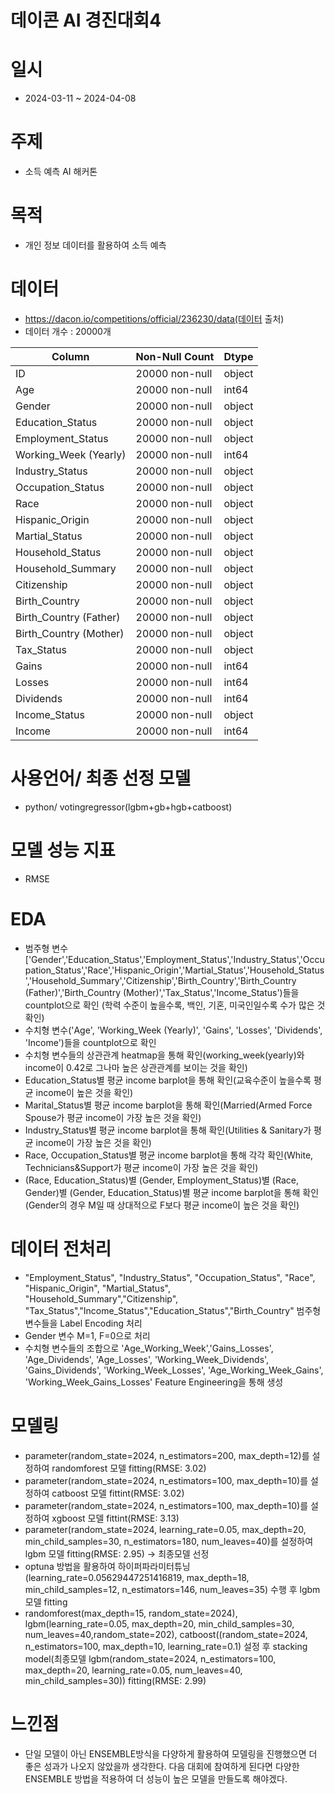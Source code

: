 # 데이콘 AI 경진대회4

# 일시
- 2024-03-11 ~ 2024-04-08

# 주제
- 소득 예측 AI 해커톤

# 목적
- 개인 정보 데이터를 활용하여 소득 예측
 

# 데이터
- https://dacon.io/competitions/official/236230/data(데이터 출처)
- 데이터 개수 : 20000개
  
| Column                  | Non-Null Count   | Dtype   |
|----------------------|------------------|---------|
| ID                      | 20000 non-null  | object  |
| Age                     | 20000 non-null  | int64   |
| Gender                  | 20000 non-null  | object  |
| Education_Status        | 20000 non-null  | object  |
| Employment_Status       | 20000 non-null  | object  |
| Working_Week (Yearly)   | 20000 non-null  | int64   |
| Industry_Status         | 20000 non-null  | object  |
| Occupation_Status       | 20000 non-null  | object  |
| Race                    | 20000 non-null  | object  |
| Hispanic_Origin         | 20000 non-null  | object  |
| Martial_Status          | 20000 non-null  | object  |
| Household_Status        | 20000 non-null  | object  |
| Household_Summary       | 20000 non-null  | object  |
| Citizenship             | 20000 non-null  | object  |
| Birth_Country           | 20000 non-null  | object  |
| Birth_Country (Father)  | 20000 non-null  | object  |
| Birth_Country (Mother)  | 20000 non-null  | object  |
| Tax_Status              | 20000 non-null  | object  |
| Gains                   | 20000 non-null  | int64   |
| Losses                  | 20000 non-null  | int64   |
| Dividends               | 20000 non-null  | int64   |
| Income_Status           | 20000 non-null  | object  |
| Income                  | 20000 non-null  | int64   |




  

# 사용언어/ 최종 선정 모델
- python/ votingregressor(lgbm+gb+hgb+catboost)

# 모델 성능 지표
- RMSE

# EDA
- 범주형 변수['Gender','Education_Status','Employment_Status','Industry_Status','Occupation_Status','Race','Hispanic_Origin','Martial_Status','Household_Status','Household_Summary','Citizenship','Birth_Country','Birth_Country (Father)','Birth_Country (Mother)','Tax_Status','Income_Status')들을 countplot으로 확인 (학력 수준이 높을수록, 백인, 기혼, 미국인일수록 수가 많은 것 확인)
- 수치형 변수('Age', 'Working_Week (Yearly)', 'Gains', 'Losses', 'Dividends', 'Income')들을 countplot으로 확인
- 수치형 변수들의 상관관계 heatmap을 통해 확인(working_week(yearly)와 income이 0.42로 그나마 높은 상관관계를 보이는 것을 확인)
- Education_Status별 평균 income barplot을 통해 확인(교육수준이 높을수록 평균 income이 높은 것을 확인)
- Marital_Status별 평균 income barplot을 통해 확인(Married(Armed Force Spouse가 평균 income이 가장 높은 것을 확인)
- Industry_Status별 평균 income barplot을 통해 확인(Utilities & Sanitary가 평균 income이 가장 높은 것을 확인)
- Race, Occupation_Status별 평균 income barplot을 통해 각각 확인(White, Technicians&Support가 평균 income이 가장 높은 것을 확인)
- (Race, Education_Status)별 (Gender, Employment_Status)별 (Race, Gender)별 (Gender, Education_Status)별 평균 income barplot을 통해 확인 (Gender의 경우 M일 때 상대적으로 F보다 평균 income이 높은 것을 확인)


  

# 데이터 전처리
- "Employment_Status", "Industry_Status", "Occupation_Status", "Race", "Hispanic_Origin", "Martial_Status", "Household_Summary","Citizenship", "Tax_Status","Income_Status","Education_Status","Birth_Country" 범주형 변수들을 Label Encoding 처리
- Gender 변수 M=1, F=0으로 처리
- 수치형 변수들의 조합으로 'Age_Working_Week','Gains_Losses', 'Age_Dividends', 'Age_Losses', 'Working_Week_Dividends', 'Gains_Dividends', 'Working_Week_Losses', 'Age_Working_Week_Gains', 'Working_Week_Gains_Losses' Feature Engineering을 통해 생성

  

# 모델링
- parameter(random_state=2024, n_estimators=200, max_depth=12)를 설정하여 randomforest 모델 fitting(RMSE: 3.02)
- parameter(random_state=2024, n_estimators=100, max_depth=10)를 설정하여 catboost 모델 fittint(RMSE: 3.02)
- parameter(random_state=2024, n_estimators=100, max_depth=10)를 설정하여 xgboost 모델 fittint(RMSE: 3.13)
- parameter(random_state=2024, learning_rate=0.05, max_depth=20, min_child_samples=30, n_estimators=180, num_leaves=40)를 설정하여 lgbm 모델 fitting(RMSE: 2.95) -> 최종모델 선정
- optuna 방법을 활용하여 하이퍼파라미터튜닝(learning_rate=0.05629447251416819, max_depth=18, min_child_samples=12, n_estimators=146, num_leaves=35) 수행 후 lgbm 모델 fitting
- randomforest(max_depth=15, random_state=2024), lgbm(learning_rate=0.05, max_depth=20, min_child_samples=30, num_leaves=40,random_state=202),  catboost((random_state=2024, n_estimators=100, max_depth=10, learning_rate=0.1) 설정 후 stacking model(최종모델 lgbm(random_state=2024, n_estimators=100, max_depth=20, learning_rate=0.05, num_leaves=40, min_child_samples=30)) fitting(RMSE: 2.99)

# 느낀점
- 단일 모델이 아닌 ENSEMBLE방식을 다양하게 활용하여 모델링을 진행했으면 더 좋은 성과가 나오지 않았을까 생각한다. 다음 대회에 참여하게 된다면 다양한 ENSEMBLE 방법을 적용하여 더 성능이 높은 모델을 만들도록 해야겠다.
